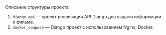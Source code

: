 Описание структуры проекта:

1. `django_api` — проект реализации API Django для выдачи информации о фильме.
2. `docker_compose` — Django проект с использованием Nginx, Docker.
